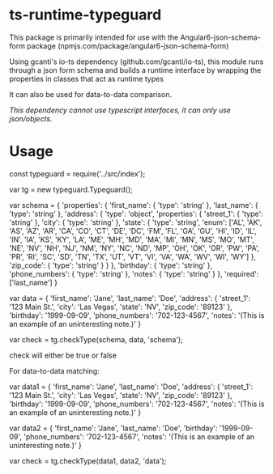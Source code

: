 # ts-runtime-typeguard

This package is primarily intended for use with the Angular6-json-schema-form package (npmjs.com/package/angular6-json-schema-form)

Using gcanti's io-ts dependency (github.com/gcanti/io-ts), this module runs through a json form schema and builds
a runtime interface by wrapping the properties in classes that act as runtime types

It can also be used for data-to-data comparison.

*This dependency cannot use typescript interfaces, it can only use json/objects.*

# Usage 

const typeguard = require('../src/index');

var tg = new typeguard.Typeguard();

var schema = {
    'properties': {
            'first_name': { 'type': 'string' },
            'last_name': { 'type': 'string' },
            'address': {
                'type': 'object',
                'properties': {
                    'street_1': { 'type': 'string' },
                    'city': { 'type': 'string' },
                    'state': {
                        'type': 'string',
                        'enum': ['AL', 'AK', 'AS', 'AZ', 'AR', 'CA', 'CO', 'CT', 'DE',
                            'DC', 'FM', 'FL', 'GA', 'GU', 'HI', 'ID', 'IL', 'IN', 'IA',
                            'KS', 'KY', 'LA', 'ME', 'MH', 'MD', 'MA', 'MI', 'MN', 'MS',
                            'MO', 'MT', 'NE', 'NV', 'NH', 'NJ', 'NM', 'NY', 'NC', 'ND',
                            'MP', 'OH', 'OK', 'OR', 'PW', 'PA', 'PR', 'RI', 'SC', 'SD',
                            'TN', 'TX', 'UT', 'VT', 'VI', 'VA', 'WA', 'WV', 'WI', 'WY']
                    },
                    'zip_code': { 'type': 'string' }
                }
            },
            'birthday': { 'type': 'string' },
            'phone_numbers': { 'type': 'string' },
            'notes': { 'type': 'string' }
        },
    'required': ['last_name']
}

var data = {
        'first_name': 'Jane',
        'last_name': 'Doe',
        'address': {
            'street_1': '123 Main St.',
            'city': 'Las Vegas',
            'state': 'NV',
            'zip_code': '89123'
        },
        'birthday': '1999-09-09',
        'phone_numbers': '702-123-4567',
        'notes': '(This is an example of an uninteresting note.)'
    }

var check = tg.checkType(schema, data, 'schema');

check will either be true or false

For data-to-data matching:

var data1 = {
        'first_name': 'Jane',
        'last_name': 'Doe',
        'address': {
            'street_1': '123 Main St.',
            'city': 'Las Vegas',
            'state': 'NV',
            'zip_code': '89123'
        },
        'birthday': '1999-09-09',
        'phone_numbers': '702-123-4567',
        'notes': '(This is an example of an uninteresting note.)'
    }

var data2 = {
        'first_name': 'Jane',
        'last_name': 'Doe',
        'birthday': '1999-09-09',
        'phone_numbers': '702-123-4567',
        'notes': '(This is an example of an uninteresting note.)'
    }

var check = tg.checkType(data1, data2, 'data');